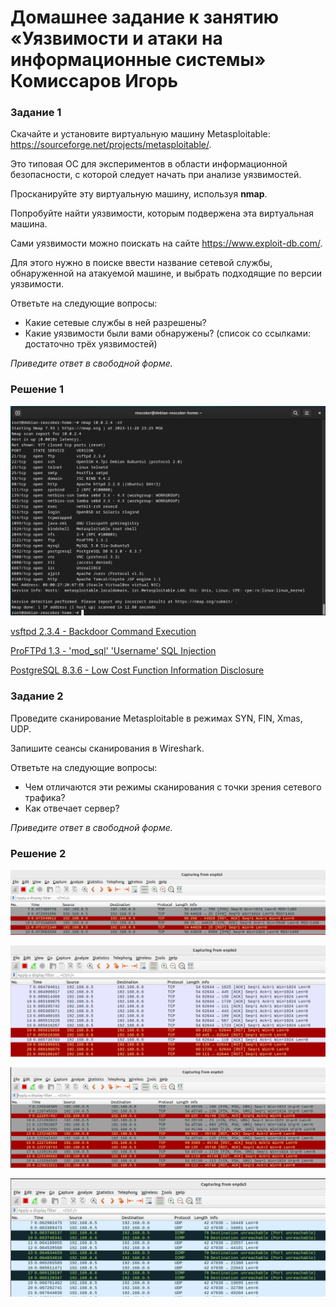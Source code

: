 # Домашнее задание к занятию «Уязвимости и атаки на информационные системы» Комиссаров Игорь

### Задание 1

Скачайте и установите виртуальную машину Metasploitable: https://sourceforge.net/projects/metasploitable/.

Это типовая ОС для экспериментов в области информационной безопасности, с которой следует начать при анализе уязвимостей.

Просканируйте эту виртуальную машину, используя **nmap**.

Попробуйте найти уязвимости, которым подвержена эта виртуальная машина.

Сами уязвимости можно поискать на сайте https://www.exploit-db.com/.

Для этого нужно в поиске ввести название сетевой службы, обнаруженной на атакуемой машине, и выбрать подходящие по версии уязвимости.

Ответьте на следующие вопросы:

- Какие сетевые службы в ней разрешены?
- Какие уязвимости были вами обнаружены? (список со ссылками: достаточно трёх уязвимостей)
  
*Приведите ответ в свободной форме.*  

### Решение 1

![1.png](./img/1.png)

[vsftpd 2.3.4 - Backdoor Command Execution](https://www.exploit-db.com/exploits/49757)

[ProFTPd 1.3 - 'mod_sql' 'Username' SQL Injection](https://www.exploit-db.com/exploits/32798)

[PostgreSQL 8.3.6 - Low Cost Function Information Disclosure](https://www.exploit-db.com/exploits/32847)

### Задание 2

Проведите сканирование Metasploitable в режимах SYN, FIN, Xmas, UDP.

Запишите сеансы сканирования в Wireshark.

Ответьте на следующие вопросы:

- Чем отличаются эти режимы сканирования с точки зрения сетевого трафика?
- Как отвечает сервер?

*Приведите ответ в свободной форме.*

### Решение 2

![2.png](./img/2.png)

![3.png](./img/3.png)

![4.png](./img/4.png)

![5.png](./img/5.png)
